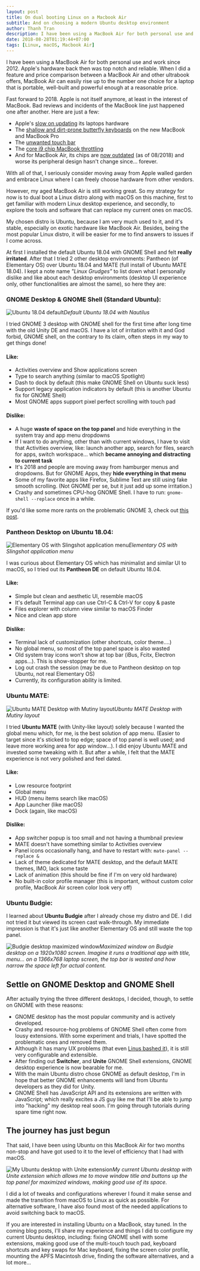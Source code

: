 ```yaml
---
layout: post
title: On dual booting Linux on a Macbook Air
subtitle: And on choosing a modern Ubuntu desktop environment
author: Thanh Tran
description: I have been using a MacBook Air for both personal use and work since 2012. But in 2018, Apple is not itself anymore. I'm dual booting a Linux distro along with macOS on my MBA, to get familiar with modern Linux desktop experience, and to explore the tools and software that can replace my current ones on macOS.
date: 2018-08-28T01:19:44+07:00
tags: [Linux, macOS, Macbook Air]
---
```


I have been using a MacBook Air for both personal use and work since 2012. Apple's hardware back then was top notch and reliable. When I did a feature and price comparison between a MacBook Air and other ultrabook offers, MacBook Air can easily rise up to the number one choice for a laptop that is portable, well-built and powerful enough at a reasonable price.

Fast forward to 2018. Apple is not itself anymore, at least in the interest of MacBook. Bad reviews and incidents of the MacBook line just happened one after another. Here are just a few:

- Apple's [slow on updating](https://weblog.rogueamoeba.com/2018/06/14/on-the-sad-state-of-macintosh-hardware/) its laptops hardware
- The [shallow and dirt-prone butterfly keyboards](https://theoutline.com/post/2402/the-new-macbook-keyboard-is-ruining-my-life) on the new MacBook and MacBook Pro
- The [unwanted touch bar](https://www.reddit.com/r/mac/comments/5w3wpy/q_people_who_have_used_the_touch_bar_is_it_worth/)
- The [core i9 chip MacBook throttling](https://www.macrumors.com/2018/07/17/core-i9-chip-macbook-pro-throttling/)
- And for MacBook Air, its chips are [now outdated](https://buyersguide.macrumors.com/#MacBook_Air) (as of 08/2018) and worse its peripheral design hasn't change since... forever.

With all of that, I seriously consider moving away from Apple walled garden and embrace Linux where I can freely choose hardware from other vendors.

However, my aged MacBook Air is still working great. So my strategy for now is to dual boot a Linux distro along with macOS on this machine, first to get familiar with modern Linux desktop experience, and secondly, to explore the tools and software that can replace my current ones on macOS.

My chosen distro is Ubuntu, because I am very much used to it, and it's stable, especially on exotic hardware like MacBook Air. Besides, being the most popular Linux distro, it will be easier for me to find answers to issues if I come across.

At first I installed the default Ubuntu 18.04 with GNOME Shell and felt **really irritated**. After that I tried 2 other desktop environments: Pantheon (of Elementary OS) over Ubuntu 18.04 and MATE (full install of Ubuntu MATE 18.04). I kept a note name _"Linux Grudges"_ to list down what I personally dislike and like about each desktop environments (desktop UI experience only, other functionalities are almost the same), so here they are:

### GNOME Desktop & GNOME Shell (Standard Ubuntu):

![Ubuntu 18.04 default](/img/2018/ubuntu-1804-with-nautilus.jpg)_Default Ubuntu 18.04 with Nautilus_

I tried GNOME 3 desktop with GNOME shell for the first time after long time with the old Unity DE and macOS. I have a lot of irritation with it and God forbid, GNOME shell, on the contrary to its claim, often steps in my way to get things done!

#### Like:
- Activities overview and Show applications screen
- Type to search anything (similar to macOS Spotlight)
- Dash to dock by default (this make GNOME Shell on Ubuntu suck less)
- Support legacy application indicators by default (this is another Ubuntu fix for GNOME Shell)
- Most GNOME apps support pixel perfect scrolling with touch pad

#### Dislike:
- A huge **waste of space on the top panel** and hide everything in the system tray and app menu dropdowns
- If I want to do anything, other than with current windows, I have to visit that Activities overview, like: launch another app, search for files, search for apps, switch workspace... which **became annoying and distracting to current task**
- It's 2018 and people are moving away from hamburger menus and dropdowns. But for GNOME Apps, they **hide everything in that menu**
- Some of my favorite apps like Firefox, Sublime Text are still using fake smooth scrolling. (Not GNOME per se, but it just add up some irritation.)
- Crashy and sometimes CPU-hog GNOME Shell. I have to run: `gnome-shell --replace` once in a while.

If you'd like some more rants on the problematic GNOME 3, check out [this post](https://liam-on-linux.livejournal.com/52807.html).

### Pantheon Desktop on Ubuntu 18.04:

![Elementary OS with Slingshot application menu](/img/2018/elementary-os.jpg)_Elementary OS with Slingshot application menu_

I was curious about Elementary OS which has minimalist and similar UI to macOS, so I tried out its **Pantheon DE** on default Ubuntu 18.04.

#### Like:
- Simple but clean and aesthetic UI, resemble macOS
- It's default Terminal app can use Ctrl-C & Ctrl-V for copy & paste
- Files explorer with column view similar to macOS Finder
- Nice and clean app store

#### Dislike:
- Terminal lack of customization (other shortcuts, color theme....)
- No global menu, so most of the top panel space is also wasted
- Old system tray icons won't show at top bar (iBus, Fcitx, Electron apps...). This is show-stopper for me.
- Log out crash the session (may be due to Pantheon desktop on top Ubuntu, not real Elementary OS)
- Currently, its configuration ability is limited.

### Ubuntu MATE:

![Ubuntu MATE Desktop with Mutiny layout ](/img/2018/ubuntu-mate-mutiny.jpg)_Ubuntu MATE Desktop with Mutiny layout_

I tried **Ubuntu MATE** (with Unity-like layout) solely because I wanted the global menu which, for me, is the best solution of app menu. (Easier to target since it's sticked to top edge; space of top panel is well used; and leave more working area for app window...). I did enjoy Ubuntu MATE and invested some tweaking with it. But after a while, I felt that the MATE experience is not very polished and feel dated.

#### Like:
- Low resource footprint
- Global menu
- HUD (menu items search like macOS)
- App Launcher (like macOS)
- Dock (again, like macOS)

#### Dislike:
- App switcher popup is too small and not having a thumbnail preview
- MATE doesn't have something similar to Activities overview
- Panel icons occasionally hang, and have to restart with: `mate-panel --replace &`
- Lack of theme dedicated for MATE desktop, and the default MATE themes, IMO, lack some taste
- Lack of animation (this should be fine if I'm on very old hardware)
- No built-in color profile manager (this is important, without custom color profile, MacBook Air screen color look very off)

### Ubuntu Budgie:

I learned about **Ubuntu Budgie** after I already chose my distro and DE. I did not tried it but viewed its screen cast walk-through. My immediate impression is that it's just like another Elementary OS and still waste the top panel.

![Budgie desktop maximized window](/img/2018/budgie-maximized.png)_Maximized window on Budgie desktop on a 1920x1080 screen. Imagine it runs a traditional app with title, menu... on a 1366x768 laptop screen, the top bar is wasted and how narrow the space left for actual content._

## Settle on GNOME Desktop and GNOME Shell

After actually trying the three different desktops, I decided, though, to settle on GNOME with these reasons:

- GNOME desktop has the most popular community and is actively developed.
- Crashy and resource-hog problems of GNOME Shell often come from lousy extensions. With some experiment and trials, I have spotted the problematic ones and removed them.
- Although it has many UX problems (that even [Linus bashed it](https://www.zdnet.com/article/linus-torvalds-finds-gnome-3-4-to-be-a-total-user-experience-design-failure/)), it is still very configurable and extensible.
- After finding out **Switcher**, and **Unite** GNOME Shell extensions, GNOME desktop experience is now bearable for me.
- With the main Ubuntu distro chose GNOME as default desktop, I'm in hope that better GNOME enhancements will land from Ubuntu developers as they did for Unity.
- GNOME Shell has JavaScript API and its extensions are written with JavaScript; which really excites a JS guy like me that I'll be able to jump into "hacking" my desktop real soon. I'm going through tutorials during spare time right now.

## The journey has just begun

That said, I have been using Ubuntu on this MacBook Air for two months non-stop and have got used to it to the level of efficiency that I had with macOS.

![My Ubuntu desktop with Unite extension](/img/2018/ubuntu-1804-unite.jpg)_My current Ubuntu desktop with Unite extension which allows me to move window title and buttons up the top panel for maximized windows, making good use of its space._

I did a lot of tweaks and configurations wherever I found it make sense and made the transition from macOS to Linux as quick as possible. For alternative software, I have also found most of the needed applications to avoid switching back to macOS.

If you are interested in installing Ubuntu on a MacBook, stay tuned. In the coming blog posts, I'll share my experience and things I did to configure my current Ubuntu desktop, including: fixing GNOME shell with some extensions, making good use of the multi-touch touch pad, keyboard shortcuts and key swaps for Mac keyboard, fixing the screen color profile, mounting the APFS Macintosh drive, finding the software alternatives, and a lot more...

